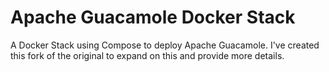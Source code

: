 # Apache Guacamole Docker Stack

A Docker Stack using Compose to deploy Apache Guacamole.
I've created this fork of the original to expand on this and provide more details.
